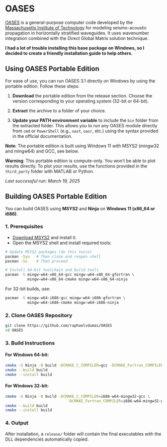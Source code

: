# OASES

[OASES](https://tlo.mit.edu/technologies/oases-software-modeling-seismo-acoustic-propagation-horizontally-stratified-waveguides) is a general-purpose computer code developed by the [Massachusetts Institute of Technology](http://www.mit.edu/) for modeling seismo-acoustic propagation in horizontally stratified waveguides. It uses wavenumber integration combined with the Direct Global Matrix solution technique.

**I had a lot of trouble installing this base package on Windows, so I decided to create a friendly installation guide to help others.**

## Using OASES Portable Edition

For ease of use, you can run OASES 3.1 directly on Windows by using the portable edition. Follow these steps:

1. **Download** the portable edition from the release section. Choose the version corresponding to your operating system (32-bit or 64-bit).
   
2. **Extract** the archive to a folder of your choice.

3. **Update your PATH environment variable** to include the `bin` folder from the extracted folder. This allows you to run any OASES module directly from `cmd` or `PowerShell` (e.g., `oast`, `oasr`, etc.) using the syntax provided in the official documentation.

**Note**: The portable edition is built using Windows 11 with MSYS2 (mingw32 and mingw64) and GCC, see below.

**Warning**: This portable edition is compute-only. You won’t be able to plot results directly. To plot your results, use the functions provided in the `third_party` folder with MATLAB or Python.

_Last successful run: March 19, 2025_

## Building OASES Portable Edition

You can build OASES using **MSYS2** and **Ninja** on **Windows 11 (x86_64 or i686)**.

### 1. Prerequisites
- [Download MSYS2](https://www.msys2.org/) and install it.
- Open the MSYS2 shell and install required tools:
```bash
# Update MSYS2 packages (do this twice)
pacman -Syu   # Then close and reopen shell
pacman -Su    # Then proceed

# Install 64-bit toolchain and build tools
pacman -S mingw-w64-x86_64-gcc mingw-w64-x86_64-gfortran \
          mingw-w64-x86_64-cmake mingw-w64-x86_64-ninja
```

For 32-bit builds, use:
```bash
pacman -S mingw-w64-i686-gcc mingw-w64-i686-gfortran \
          mingw-w64-i686-cmake mingw-w64-i686-ninja
```

### 2. Clone OASES Repository
```bash 
git clone https://github.com/raphaelvdumas/OASES
cd OASES
```

### 3. Build Instructions

#### For Windows 64-bit:
```bash
cmake -G Ninja -B build -DCMAKE_C_COMPILER=gcc -DCMAKE_Fortran_COMPILER=gfortran
cmake --build build
cmake --install build
```

#### For Windows 32-bit:
```bash
cmake -G Ninja -B build -DCMAKE_C_COMPILER=i686-w64-mingw32-gcc \
                            -DCMAKE_Fortran_COMPILER=i686-w64-mingw32-gfortran
cmake --build build
cmake --install build
```
### 4. Output
After installation, a `release/` folder will contain the final executables with the DLL dependencies automatically copied.


